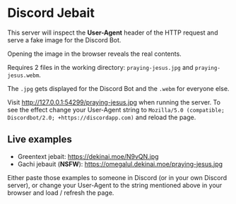 # Discord Jebait

This server will inspect the **User-Agent** header of the HTTP request and serve a fake image for the Discord Bot.

Opening the image in the browser reveals the real contents.

Requires 2 files in the working directory: `praying-jesus.jpg` and `praying-jesus.webm`.

The `.jpg` gets displayed for the Discord Bot and the `.webm` for everyone else.

Visit http://127.0.0.1:54299/praying-jesus.jpg when running the server. To see the effect change your User-Agent string to `Mozilla/5.0 (compatible; Discordbot/2.0; +https://discordapp.com)` and reload the page.

## Live examples

- Greentext jebait: https://dekinai.moe/N9vQN.jpg
- Gachi jebauit (**NSFW**): https://omegalul.dekinai.moe/praying-jesus.jpg

Either paste those examples to someone in Discord (or in your own Discord server), or change your User-Agent to the string mentioned above in your browser and load / refresh the page.
